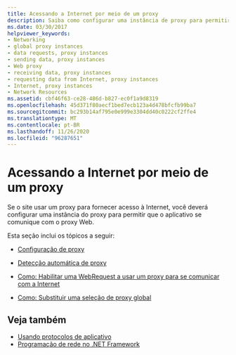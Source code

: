 ```yaml
---
title: Acessando a Internet por meio de um proxy
description: Saiba como configurar uma instância de proxy para permitir que seu aplicativo .NET Framework se comunique com o proxy Web.
ms.date: 03/30/2017
helpviewer_keywords:
- Networking
- global proxy instances
- data requests, proxy instances
- sending data, proxy instances
- Web proxy
- receiving data, proxy instances
- requesting data from Internet, proxy instances
- Internet, proxy instances
- Network Resources
ms.assetid: cbf46f63-ce28-486d-b827-ec0f1a9d8319
ms.openlocfilehash: 45d371f80aecf1bed7ecb123a4d478bfcfb99ba7
ms.sourcegitcommit: bc293b14af795e0e999e3304dd40c0222cf2ffe4
ms.translationtype: MT
ms.contentlocale: pt-BR
ms.lasthandoff: 11/26/2020
ms.locfileid: "96287651"
---
```

# <a name="accessing-the-internet-through-a-proxy"></a>Acessando a Internet por meio de um proxy

Se o site usar um proxy para fornecer acesso à Internet, você deverá configurar uma instância do proxy para permitir que o aplicativo se comunique com o proxy Web.  
  
 Esta seção inclui os tópicos a seguir:  
  
- [Configuração de proxy](proxy-configuration.md)  
  
- [Detecção automática de proxy](automatic-proxy-detection.md)  
  
- [Como: Habilitar uma WebRequest a usar um proxy para se comunicar com a Internet](how-to-enable-a-webrequest-to-use-a-proxy-to-communicate-with-the-internet.md)  
  
- [Como: Substituir uma seleção de proxy global](how-to-override-a-global-proxy-selection.md)  
  
## <a name="see-also"></a>Veja também

- [Usando protocolos de aplicativo](using-application-protocols.md)
- [Programação de rede no .NET Framework](index.md)
